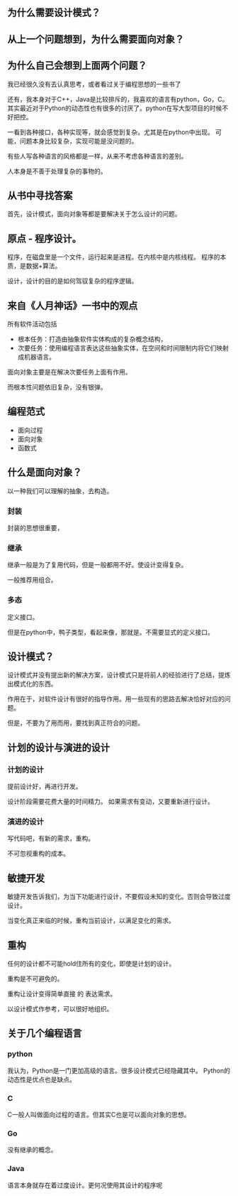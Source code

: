 ## 为什么需要设计模式？

## 从上一个问题想到，为什么需要面向对象？

## 为什么自己会想到上面两个问题？

我已经很久没有去认真思考，或者看过关于编程思想的一些书了

还有，我本身对于C++，Java是比较排斥的，我喜欢的语言有python，Go，C。
其实最近对于Python的动态性也有很多的讨厌了。python在写大型项目的时候不好把控。


一看到各种接口，各种实现等，就会感觉到复杂。尤其是在python中出现。
可能，问题本身比较复杂，实现可能是没问题的。

有些人写各种语言的风格都是一样，从来不考虑各种语言的差别。

人本身是不善于处理复杂的事物的。




## 从书中寻找答案
首先，设计模式，面向对象等都是要解决关于怎么设计的问题。


## 原点 - 程序设计。

程序，在磁盘里是一个文件，运行起来是进程。在内核中是内核线程。
程序的本质，是数据+算法。

设计，设计的目的是如何驾驭复杂的程序逻辑。


## 来自《人月神话》一书中的观点
所有软件活动包括
- 根本任务：打造由抽象软件实体构成的复杂概念结构，
- 次要任务：使用编程语言表达这些抽象实体，在空间和时间限制内将它们映射成机器语言。

面向对象主要是在解决次要任务上面有作用。

而根本性问题依旧复杂，没有银弹。


## 编程范式
- 面向过程
- 面向对象
- 函数式


## 什么是面向对象？

以一种我们可以理解的抽象，去构造。

### 封装
封装的思想很重要，

### 继承
继承一般是为了复用代码，但是一般都用不好。使设计变得复杂。

一般推荐用组合。

### 多态

定义接口。

但是在python中，鸭子类型，看起来像，那就是。不需要显式的定义接口。



## 设计模式？

设计模式并没有提出新的解决方案，设计模式只是将前人的经验进行了总结，提炼出模式化的东西。

作用在于，对软件设计有很好的指导作用。用一些现有的思路去解决恰好对应的问题。

但是，不要为了用而用，要找到真正符合的问题。



## 计划的设计与演进的设计

### 计划的设计
提前设计好，再进行开发。

设计阶段需要花费大量的时间精力。
如果需求有变动，又要重新进行设计。

### 演进的设计
写代码吧，有新的需求，重构。

不可忽视重构的成本。



## 敏捷开发
敏捷开发告诉我们，为当下功能进行设计，不要假设未知的变化。否则会导致过度设计。

当变化真正来临的时候，重构当前设计，以满足变化的需求。


## 重构

任何的设计都不可能hold住所有的变化，即使是计划的设计。

重构是不可避免的。

重构让设计变得简单直接 的 表达需求。

以设计模式作参考，可以很好地组织。


## 关于几个编程语言

### python
我认为，Python是一门更加高级的语言。很多设计模式已经隐藏其中。
Python的动态性是优点也是缺点。


### C
C一般人叫做面向过程的语言。但其实C也是可以面向对象的思想。


### Go
没有继承的概念。


### Java
语言本身就存在着过度设计。更何况使用其设计的程序呢




